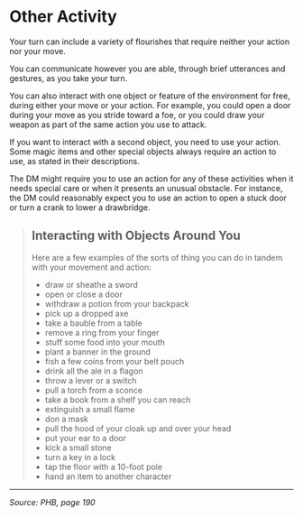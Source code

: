 # Other Activity

Your turn can include a variety of flourishes that require neither your action nor your move.

You can communicate however you are able, through brief utterances and gestures, as you take your turn.

You can also interact with one object or feature of the environment for free, during either your move or your action. For example, you could open a door during your move as you stride toward a foe, or you could draw your weapon as part of the same action you use to attack.

If you want to interact with a second object, you need to use your action. Some magic items and other special objects always require an action to use, as stated in their descriptions.

The DM might require you to use an action for any of these activities when it needs special care or when it presents an unusual obstacle. For instance, the DM could reasonably expect you to use an action to open a stuck door or turn a crank to lower a drawbridge.

> ## Interacting with Objects Around You
> Here are a few examples of the sorts of thing you can do in tandem with your movement and action:
> - draw or sheathe a sword
> - open or close a door
> - withdraw a potion from your backpack
> - pick up a dropped axe
> - take a bauble from a table
> - remove a ring from your finger
> - stuff some food into your mouth
> - plant a banner in the ground
> - fish a few coins from your belt pouch
> - drink all the ale in a flagon
> - throw a lever or a switch
> - pull a torch from a sconce
> - take a book from a shelf you can reach
> - extinguish a small flame
> - don a mask
> - pull the hood of your cloak up and over your head
> - put your ear to a door
> - kick a small stone
> - turn a key in a lock
> - tap the floor with a 10-foot pole
> - hand an item to another character

---
*Source: PHB, page 190*
